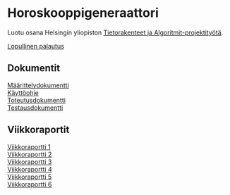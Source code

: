 # Horoskooppigeneraattori

Luotu osana Helsingin yliopiston [Tietorakenteet ja Algoritmit-projektityötä](https://sisu.helsinki.fi/student/courseunit/hy-CU-118025627-2021-08-01/).

[Lopullinen palautus](https://github.com/tirhelen/tiralabra/releases/tag/v1.0)

## Dokumentit
[Määrittelydokumentti](https://github.com/tirhelen/tiralabra/blob/main/dokumentaatio/maarittelydokumentti.md)
<br>
[Käyttöohje](https://github.com/tirhelen/tiralabra/blob/main/dokumentaatio/kaytto-ohje.md)
<br>
[Toteutusdokumentti](https://github.com/tirhelen/tiralabra/blob/main/dokumentaatio/toteutusdokumentti.md)
<br>
[Testausdokumentti](https://github.com/tirhelen/tiralabra/blob/main/dokumentaatio/testausraportti.md)
<br>

## Viikkoraportit
[Viikkoraportti 1](https://github.com/tirhelen/tiralabra/blob/25fd5ac50a50eb6603f9ddf3cbdf9647dbd50e98/dokumentaatio/viikkoraportit/viikkoraportti1.md)
<br>
[Viikkoraportti 2](https://github.com/tirhelen/tiralabra/blob/25fd5ac50a50eb6603f9ddf3cbdf9647dbd50e98/dokumentaatio/viikkoraportit/viikkoraportti2.md)
<br>
[Viikkoraportti 3](https://github.com/tirhelen/tiralabra/blob/25fd5ac50a50eb6603f9ddf3cbdf9647dbd50e98/dokumentaatio/viikkoraportit/viikkoraportti3.md)
<br>
[Viikkoraportti 4](https://github.com/tirhelen/tiralabra/blob/25fd5ac50a50eb6603f9ddf3cbdf9647dbd50e98/dokumentaatio/viikkoraportit/viikkoraportti4.md)
<br>
[Viikkoraportti 5](https://github.com/tirhelen/tiralabra/blob/25fd5ac50a50eb6603f9ddf3cbdf9647dbd50e98/dokumentaatio/viikkoraportit/viikkoraportti5.md)
<br>
[Viikkoraportti 6](https://github.com/tirhelen/tiralabra/blob/25fd5ac50a50eb6603f9ddf3cbdf9647dbd50e98/dokumentaatio/viikkoraportit/viikkoraportti6.md)
<br>

